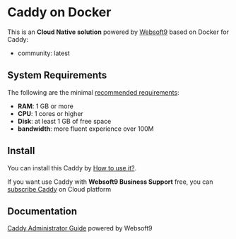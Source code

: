# Caddy on Docker  

This is an **Cloud Native solution** powered by [Websoft9](https://www.websoft9.com) based on Docker for Caddy:

 - community:  latest


## System Requirements

The following are the minimal [recommended requirements](https://github.com/caddy/docker#recommended-system-requirements):

* **RAM**: 1 GB or more
* **CPU**: 1 cores or higher
* **Disk**: at least 1 GB of free space
* **bandwidth**: more fluent experience over 100M  

## Install

You can install this Caddy by [How to use it?](https://github.com/Websoft9/docker-library#how-to-use-it).   

If you want use Caddy with **Websoft9 Business Support** free, you can [subscribe Caddy](https://www.websoft9.com/apps) on Cloud platform

## Documentation

[Caddy Administrator Guide](https://support.websoft9.com/docs/caddy) powered by Websoft9
